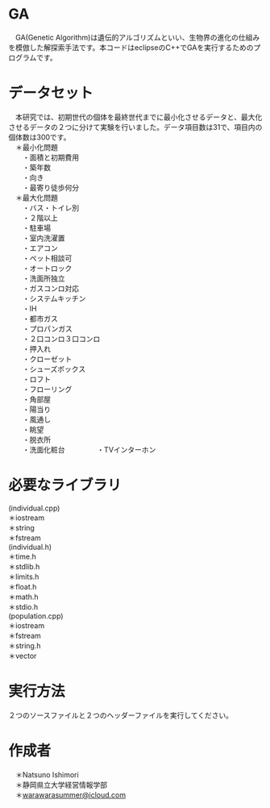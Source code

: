 # GA
　GA(Genetic Algorithm)は遺伝的アルゴリズムといい、生物界の進化の仕組みを模倣した解探索手法です。本コードはeclipseのC++でGAを実行するためのプログラムです。

# データセット
　本研究では、初期世代の個体を最終世代までに最小化させるデータと、最大化させるデータの２つに分けて実験を行いました。データ項目数は31で、項目内の個体数は300です。  
　＊最小化問題  
 　　・面積と初期費用  
 　　・築年数  
 　　・向き  
 　　・最寄り徒歩何分  
　＊最大化問題  
 　　・バス・トイレ別  
 　　・２階以上  
 　　・駐車場  
 　　・室内洗濯置  
 　　・エアコン  
 　　・ペット相談可  
 　　・オートロック  
 　　・洗面所独立  
 　　・ガスコンロ対応  
 　　・システムキッチン  
 　　・IH  
 　　・都市ガス  
 　　・プロパンガス  
 　　・２口コンロ３口コンロ  
 　　・押入れ  
 　　・クローゼット  
 　　・シューズボックス  
 　　・ロフト  
 　　・フローリング  
 　　・角部屋  
 　　・陽当り  
 　　・風通し  
 　　・眺望  
 　　・脱衣所  
 　　・洗面化粧台  　　
 　　・TVインターホン   
 
# 必要なライブラリ
(individual.cpp)  
＊iostream  
＊string  
＊fstream  
(individual.h)  
＊time.h  
＊stdlib.h  
＊limits.h  
＊float.h  
＊math.h  
＊stdio.h  
(population.cpp)  
＊iostream  
＊fstream  
＊string.h  
＊vector  
 
# 実行方法
２つのソースファイルと２つのヘッダーファイルを実行してください。
 
# 作成者
　＊Natsuno Ishimori  
　＊静岡県立大学経営情報学部  
　＊warawarasummer@icloud.com  
 
